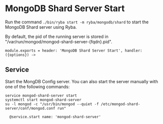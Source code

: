 
# MongoDB Shard Server Start

Run the command `./bin/ryba start -m ryba/mongodb/shard` to start the 
MongoDB Shard server using Ryba.

By default, the pid of the running server is stored in
"/var/run/mongod/mongod-shard-server-{fqdn}.pid".

    module.exports = header: 'MongoDB Shard Server Start', handler: ({options}) ->

## Service

Start the MongDB Config server. You can also start the server manually with one of the
following commands:

```
service mongod-shard-server start
systemctl start mongod-shard-server
su -l mongod -c "/usr/bin/mongod --quiet -f /etc/mongod-shard-server/conf/mongod.conf run"
```

      @service.start name: 'mongod-shard-server'
